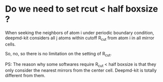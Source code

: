 # Do we need to set rcut < half boxsize ?

When seeking the neighbors of atom i under periodic boundary condition, deepmd-kit considers all j atoms within cutoff R<sub>cut</sub> from atom i in all mirror cells.

So, no, so there is no limitation on the setting of R<sub>cut</sub>.

PS: The reason why some softwares require R<sub>cut</sub> < half boxsize is that they only consider the nearest mirrors from the center cell. Deepmd-kit is totally different from them.
